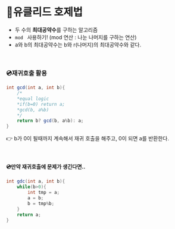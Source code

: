 # 🔮유클리드 호제법

- 두 수의 **최대공약수**를 구하는 알고리즘
- `mod ` 사용하기! (mod 연산 : 나눈 나머지를 구하는 연산)
- a와 b의 최대공약수는 b와 r(나머지)의 최대공약수와 같다.

<br>

### 💿재귀호출 활용

```java
int gcd(int a, int b){
    /*
    *equal logic
    *if(b=0) return a;
    *gcd(b, a%b)
    */
    return b? gcd(b, a%b): a;
}
```

👉 b가 0이 될때까지 계속해서 재귀 호출을 해주고, 0이 되면 a를 반환한다.

<br>

#### 💿만약 재귀호출에 문제가 생긴다면..

```java
int gdc(int a, int b){
    while(b>0){
        int tmp = a;
        a = b;
        b = tmp%b;
    }
    return a;
}
```

<br>

<br>



